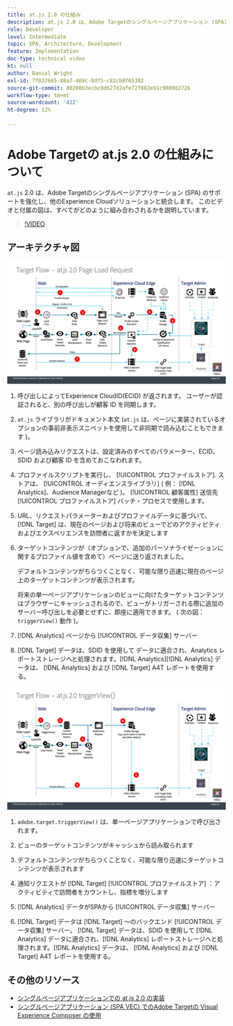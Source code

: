 ```yaml
---
title: at.js 2.0 の仕組み
description: at.js 2.0 は、Adobe Targetのシングルページアプリケーション (SPA) のサポートを強化し、他のExperience Cloudソリューションと統合します。 このビデオと付属の図は、すべてがどのように組み合わされるかを説明しています。
role: Developer
level: Intermediate
topic: SPA, Architecture, Development
feature: Implementation
doc-type: technical video
kt: null
author: Daniel Wright
exl-id: 7f037665-88a7-469c-8df5-c82cb0f65382
source-git-commit: 80208b3ecbc0d627d2afe72f882e91c9800d2726
workflow-type: tm+mt
source-wordcount: '412'
ht-degree: 12%

---
```


# Adobe Targetの at.js 2.0 の仕組みについて

`at.js` 2.0 は、Adobe Targetのシングルページアプリケーション (SPA) のサポートを強化し、他のExperience Cloudソリューションと統合します。 このビデオと付属の図は、すべてがどのように組み合わされるかを説明しています。

>[!VIDEO](https://video.tv.adobe.com/v/26250?quality=12)

## アーキテクチャ図

![ページ読み込み時の at.js 2.0 の動作](assets/pageload.png)

1. 呼び出しによってExperience CloudID(ECID) が返されます。 ユーザーが認証されると、別の呼び出しが顧客 ID を同期します。

1. `at.js` ライブラリがドキュメント本文 (`at.js` は、ページに実装されているオプションの事前非表示スニペットを使用して非同期で読み込むこともできます )。

1. ページ読み込みリクエストは、設定済みのすべてのパラメーター、ECID、SDID および顧客 ID を含めておこなわれます。

1. プロファイルスクリプトを実行し、 [!UICONTROL プロファイルストア]. ストアは、 [!UICONTROL オーディエンスライブラリ] ( 例： [!DNL Analytics]、Audience Managerなど )。 [!UICONTROL 顧客属性] 送信先 [!UICONTROL プロファイルストア] バッチ・プロセスで使用します。
1. URL、リクエストパラメーターおよびプロファイルデータに基づいて、 [!DNL Target] は、現在のページおよび将来のビューでどのアクティビティおよびエクスペリエンスを訪問者に返すかを決定します

1. ターゲットコンテンツが（オプションで、追加のパーソナライゼーションに関するプロファイル値を含めて）ページに送り返されました。

   デフォルトコンテンツがちらつくことなく、可能な限り迅速に現在のページ上のターゲットコンテンツが表示されます。

   将来の単一ページアプリケーションのビューに向けたターゲットコンテンツはブラウザーにキャッシュされるので、ビューがトリガーされる際に追加のサーバー呼び出しを必要とせずに、即座に適用できます。 ( 次の図： `triggerView()` 動作 )。

1. [!DNL Analytics] ページから [!UICONTROL データ収集] サーバー
1. [!DNL Target] データは、SDID を使用して データに適合され、Analytics レポートストレージへと処理されます。[!DNL Analytics][!DNL Analytics] データは、 [!DNL Analytics] および [!DNL Target] A4T レポートを使用する。

![at.js 2.0 の動作 (triggerView() 関数が使用された場合 )](assets/triggerview.png)

1. `adobe.target.triggerView()` は、単一ページアプリケーションで呼び出されます。
1. ビューのターゲットコンテンツがキャッシュから読み取られます

1. デフォルトコンテンツがちらつくことなく、可能な限り迅速にターゲットコンテンツが表示されます

1. 通知リクエストが [!DNL Target] [!UICONTROL プロファイルストア] ：アクティビティで訪問者をカウントし、指標を増分します
1. [!DNL Analytics] データがSPAから [!UICONTROL データ収集] サーバー

1. [!DNL Target] データは [!DNL Target] ～のバックエンド [!UICONTROL データ収集] サーバー。 [!DNL Target] データは、SDID を使用して [!DNL Analytics] データに適合され、[!DNL Analytics] レポートストレージへと処理されます。[!DNL Analytics] データは、 [!DNL Analytics] および [!DNL Target] A4T レポートを使用する。

## その他のリソース

* [シングルページアプリケーションでの at.js 2.0 の実装](implement-atjs-20-in-a-single-page-application.md)
* [シングルページアプリケーション (SPA VEC) でのAdobe Targetの Visual Experience Composer の使用](../experiences/use-the-visual-experience-composer-for-single-page-applications.md)
